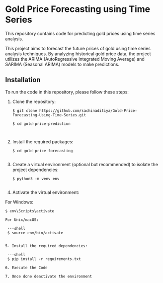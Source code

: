 # Gold Price Forecasting using Time Series

This repository contains code for predicting gold prices using time series analysis.

This project aims to forecast the future prices of gold using time series analysis techniques. By analyzing historical gold price data, the project utilizes the ARIMA (AutoRegressive Integrated Moving Average) and SARIMA (Seasonal ARIMA) models to make predictions.

## Installation

To run the code in this repository, please follow these steps:

1. Clone the repository:

   ```shell
   $ git clone https://github.com/sachinaditiya/Gold-Price-Forecasting-Using-Time-Series.git

   $ cd gold-price-prediction



2. Install the required packages:

   ```shell
   $ cd gold-price-forecasting


3. Create a virtual environment (optional but recommended) to isolate the project dependencies:

   ```shell
   $ python3 -m venv env


4. Activate the virtual environment:

 For Windows:
 ```shell
 $ env\Scripts\activate
            
 For Unix/macOS:
  
  ---shell
  $ source env/bin/activate


5. Install the required dependencies:

  ---shell
  $ pip install -r requirements.txt

6. Execute the Code 

7. Once done deactivate the environment






